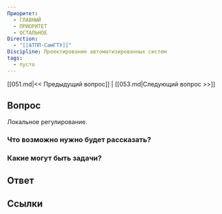 ```yaml
---
Приоритет:
  - ГЛАВНЫЙ
  - ПРИОРИТЕТ
  - ОСТАЛЬНОЕ
Direction:
  - "[[АТПП-СамГТУ]]" 
Discipline: Проектирование автоматизированных систем 
tags:
  - пусто
---
```

[[051.md|<< Предыдущий вопрос]] | [[053.md|Следующий вопрос >>]]
## Вопрос

Локальное регулирование.

### Что возможно нужно будет рассказать?

### Какие могут быть задачи?

## Ответ

## Ссылки
